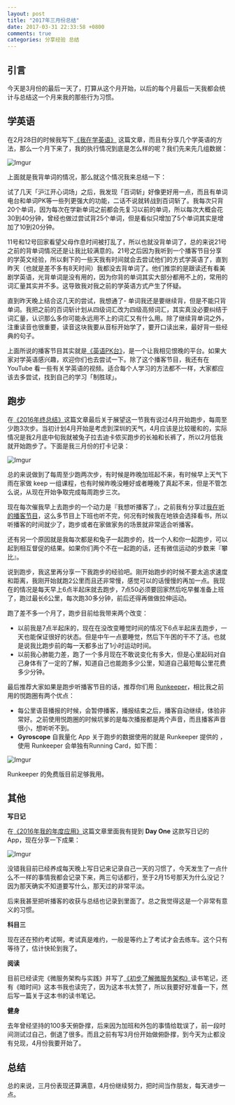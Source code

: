 ```yaml
---
layout: post
title: "2017年三月份总结"
date: 2017-03-31 22:33:58 +0800
comments: true
categories: 分享经验 总结
---
```


## 引言

今天是3月份的最后一天了，打算从这个月开始，以后的每个月最后一天我都会统计与总结这一个月来我的那些行为习惯。

## 学英语

在2月28日的时候我写下[《我在学英语》](http://blog.forecho.com/i-am-learning-english.html) 这篇文章，而且有分享几个学英语的方法，那么一个月下来了，我的执行情况到底是怎么样的呢？我们先来先几组数据：

![Imgur](http://i.imgur.com/nAMJEVMl.png)

上面就是我背单词的情况，那么就这个情况我来总结一下：

<!--more-->

试了几天「沪江开心词场」之后，我发现「百词斩」好像更好用一点，而且有单词电台和单词PK等一些列更强大的功能，二话不说就转战到百词斩了。我每次只背20个单词，因为每次在学新单词之前都会先复习以前的单词，所以每次大概会花30到40分钟，曾经也做过尝试背25个单词，但是看似只增加了5个单词其实是增加了10到20分钟。

11号和12号回家看望父母作息时间被打乱了，所以也就没背单词了，总的来说21号之前的背单词情况还是让我比较满意的。21号之后因为我听到一个播客节目分享的学英文经验，所以剩下的一些天我有时间就会去尝试他们的方式学英语了，直到昨天（也就是差不多有8天时间）我都没去背单词了。他们推崇的是跟读还有看美剧学英语，光背单词是没有用的，因为你背的单词其实大部分都用不上的，常用的词汇量其实并不多。这导致我对我之前的学英语方式产生了怀疑。

直到昨天晚上结合这几天的尝试，我想通了- 单词我还是要继续背，但是不能只背单词。我把之前的百词斩计划从四级词汇改为四级高频词汇，其实真没必要纠结于词汇量，认识那么多你可能永远用不上的词汇又有什么用。除了继续背单词之外，注重读音也很重要，读音这块我要从音标开始学了，要开口读出来，最好背一些经典的句子。

上面所说的播客节目其实就是[《英语PK台》](http://www.ximalaya.com/zhubo/19463186/)，是一个让我相见恨晚的平台。如果大家对学英语感兴趣，欢迎你们也去尝试一下。除了这个播客节目，我还有在 YouTube 看一些有关学英语的视频。适合每个人学习的方法都不一样，大家都应该去多尝试，找到自己的学习「制胜球」。

## 跑步

在[《2016年终总结》](http://blog.forecho.com/review-of-2016.htm)这篇文章最后关于展望这一节我有说过4月开始跑步，每周至少跑3次步。当初计划4月开始是考虑到深圳的天气，4月应该是比较暖和的，实际情况是我2月底中旬我就被兔子拉去迪卡侬买跑步的长袖和长裤了，所以2月低我就开始跑步了。下面是我三月份的打卡记录：

![Imgur](http://i.imgur.com/hzblgxKl.png)

总的来说做到了每周至少跑两次步，有时候是昨晚加班起不来，有时候早上天气下雨在家做 keep 一组课程，也有时候昨晚没睡好或者睡晚了真起不来，但是不管怎么说，从现在开始争取完成每周跑步三次。

现在每次催我早上去跑步的一个动力是『我想听播客了』，之前我有分享过[我在听的播客节目](http://blog.forecho.com/im-listening-to-podcasts.html)，这么多节目上下班也听不完，何况有时候我在地铁会选择看书，所以听播客的时间就少了，跑步或者在家做家务的场景就非常适合听播客。

还有另一个原因就是我每次都是和兔子一起跑步的，找一个人和你一起跑步，可以起到相互督促的结果。如果你们两个不在一起跑的话，还有微信运动的步数来『攀比』。

说到跑步，我这里再分享一下我跑步的经验吧。刚开始跑步的时候不要太追求速度和距离，我刚开始就跑2公里而且还非常慢，感觉可以的话慢慢的再加一点。我现在的情况是每天早上6点半起床就去跑步，7点50必须要回家然后吃早餐准备上班了，跑过最长6公里，每次跑30多分钟，前后还得再做做拉伸运动。

跑了差不多一个月了，跑步目前给我带来两个改变：

- 以前我是7点半起床的，现在在没改变睡觉时间的情况下6点半起床去跑步，一天也能保证很好的状态。但是中午一点要睡觉，然后下午困的干不了活。也就是说我比跑步前的每一天都多出了1小时运动时间。
- 以前我心肺能力差，跑了一个多月现在不敢说变化有多大，但是心里起码对自己身体有了一定的了解，知道自己也能跑多少公里，知道自己最短每公里花费多少分钟。

最后推荐大家如果是跑步听播客节目的话，推荐你们用 [Runkeeper](https://3li3.com/app/view?id=107075)，相比我之前用的悦跑圈有两个优点：

- 每公里语音播报的时候，会暂停播客，播报结束之后，播客自动继续，体验非常好。之前使用悦跑圈的时候坑爹的是每次播报都是两个声音，而且播客声音很小，想听听不到。
- **Gyroscope** 自我量化 App 关于跑步的数据使用的就是 Runkeeper 提供的 ，使用 Runkeeper 会单独有Running Card，如下图：

![Imgur](http://i.imgur.com/Td6mhCDl.png)


Runkeeper 的免费版目前足够我用。

## 其他

**写日记**

在[《2016年我的年度应用》](http://blog.forecho.com/2016-my-annual-app.html)这篇文章里面我有提到 **Day One** 这款写日记的 App，现在分享一下成果：

![Imgur](http://i.imgur.com/OOq0662l.png)

没错我目前已经养成每天晚上写日记来记录自己一天的习惯了，今天发生了一点什么不一样的事情我都会记录下来，两三句话都行，至于2月15号那天为什么没记？因为那天确实不知道要写什么，那天过的非常平淡。

后来我甚至把听播客的收获与总结也记录到里面了。总之我觉得这是一个非常有意义的习惯。

**科目三**

现在还在预约考试啊，考试真是难约，一般是等约上了考试才会去练车。这个只有等待了，估计快轮到我了。

**阅读**

目前已经读完《微服务架构与实践》并写了[《初步了解微服务架构》](http://blog.forecho.com/Initial-understanding-of-micro-service-architecture.html)读书笔记，还有《暗时间》这本书我也读完了，因为这本书太赞了，所以我要好好准备一下，然后写一篇关于这本书的读书笔记。

**健身**

去年曾经坚持的100多天俯卧撑，后来因为加班和外包的事情给耽误了，前一段时间测试过自己，倒退了很多。而且之前有写3月份开始做俯卧撑，到今天为止都没有兑现，4月份我要开始了。

## 总结

总的来说，三月份表现还算满意，4月份继续努力，把时间当作朋友，每天进步一点。
